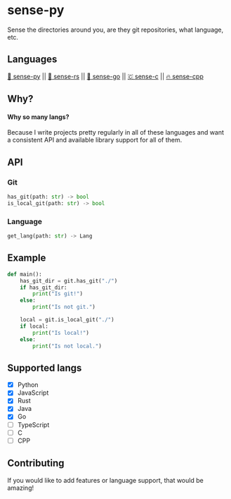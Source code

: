 # sense-py
Sense the directories around you, are they git repositories, what language, etc.

## Languages
[ :snake: sense-py](https://github.com/JakeRoggenbuck/sense-py) || [:crab: sense-rs](https://github.com/JakeRoggenbuck/sense-rs) || 
[:hamster: sense-go](https://github.com/JakeRoggenbuck/sense-go) || [🇨 sense-c](https://github.com/JakeRoggenbuck/sense-c) || [🔥 sense-cpp](https://github.com/JakeRoggenbuck/sense-cpp)

## Why?
#### Why so many langs?
Because I write projects pretty regularly in all of these languages and want a consistent API and available library support for all of them.

## API

### Git

```py
has_git(path: str) -> bool
is_local_git(path: str) -> bool
```

### Language
```py
get_lang(path: str) -> Lang
```

## Example
```py
def main():
    has_git_dir = git.has_git("./")
    if has_git_dir:
        print("Is git!")
    else:
        print("Is not git.")

    local = git.is_local_git("./")
    if local:
        print("Is local!")
    else:
        print("Is not local.")
```

## Supported langs
- [x] Python
- [x] JavaScript
- [x] Rust
- [x] Java
- [x] Go
- [ ] TypeScript
- [ ] C
- [ ] CPP

## Contributing
If you would like to add features or language support, that would be amazing!

